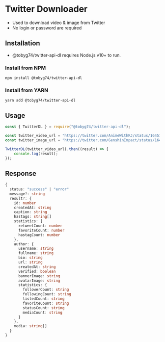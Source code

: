 # Twitter Downloader

-   Used to download video & image from Twitter
-   No login or password are required

## Installation

-   @tobyg74/twitter-api-dl requires Node.js v10+ to run.

### Install from NPM

```
npm install @tobyg74/twitter-api-dl
```

### Install from YARN

```
yarn add @tobyg74/twitter-api-dl
```

## Usage

```js
const { TwitterDL } = require("@tobyg74/twitter-api-dl");

const twitter_video_url = "https://twitter.com/AnimeWithRJ/status/1645156770266923008";
const twitter_image_url = "https://twitter.com/GenshinImpact/status/1645308130857820161";

TwitterDL(twitter_video_url).then((result) => {
    console.log(result);
});
```

## Response

```ts
{
  status: "success" | "error"
  message?: string
  result?: {
    id: number
    createdAt: string
    caption: string
    hastags: string[]
    statistics: {
      retweetCount: number
      favoriteCount: number
      hastagCount: number
    },
    author: {
      username: string
      fullname: string
      bio: string
      url: string
      createdAt: string
      verified: boolean
      bannerImage: string
      avatarImage: string
      statistics: {
        followerCount: string
        followingCount: string
        listedCount: string
        favoriteCount: string
        statusCount: string
        mediaCount: string
      }
    },
    media: string[]
  }
}
```
